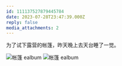 ```yaml
---
id: 111137527879445784
date: 2023-07-28T23:47:39.000Z
reply: false
media_attachments: 2
---
```


为了试下露营的帐篷，昨天晚上去天台睡了一觉。

![帐篷
ealbum](https://files.e5n.cc/media_attachments/files/111/219/222/000/826/011/original/2e26bce8e9f800c6.webp)
![帐篷
ealbum](https://files.e5n.cc/media_attachments/files/111/219/222/296/191/929/original/3f5ca1be6700eb63.webp)
